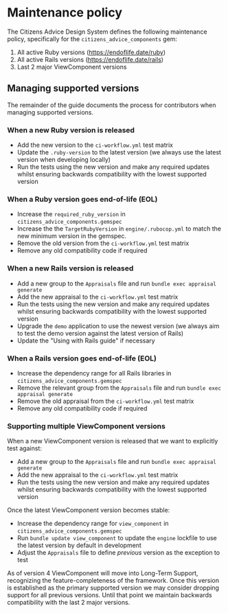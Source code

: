 # Maintenance policy

The Citizens Advice Design System defines the following maintenance policy, specifically for the `citizens_advice_components` gem:

1. All active Ruby versions (https://endoflife.date/ruby)
2. All active Rails versions (https://endoflife.date/rails)
3. Last 2 major ViewComponent versions

## Managing supported versions

The remainder of the guide documents the process for contributors when managing supported versions.

### When a new Ruby version is released

- Add the new version to the `ci-workflow.yml` test matrix
- Update the `.ruby-version` to the latest version (we always use the latest version when developing locally)
- Run the tests using the new version and make any required updates whilst ensuring backwards compatibility with the lowest supported version

### When a Ruby version goes end-of-life (EOL)

- Increase the `required_ruby_version` in `citizens_advice_components.gemspec`
- Increase the the `TargetRubyVersion` in `engine/.rubocop.yml` to match the new minimum version in the gemspec.
- Remove the old version from the `ci-workflow.yml` test matrix
- Remove any old compatibility code if required

### When a new Rails version is released

- Add a new group to the `Appraisals` file and run `bundle exec appraisal generate`
- Add the new appraisal to the `ci-workflow.yml` test matrix
- Run the tests using the new version and make any required updates whilst ensuring backwards compatibility with the lowest supported version
- Upgrade the `demo` application to use the newest version (we always aim to test the demo version against the latest version of Rails)
- Update the "Using with Rails guide" if necessary

### When a Rails version goes end-of-life (EOL)

- Increase the dependency range for all Rails libraries in `citizens_advice_components.gemspec`
- Remove the relevant group from the `Appraisals` file and run `bundle exec appraisal generate`
- Remove the old appraisal from the `ci-workflow.yml` test matrix
- Remove any old compatibility code if required

### Supporting multiple ViewComponent versions

When a new ViewComponent version is released that we want to explicitly test against:

- Add a new group to the `Appraisals` file and run `bundle exec appraisal generate`
- Add the new appraisal to the `ci-workflow.yml` test matrix
- Run the tests using the new version and make any required updates whilst ensuring backwards compatibility with the lowest supported version

Once the latest ViewComponent version becomes stable:

- Increase the dependency range for `view_component` in `citizens_advice_components.gemspec`
- Run `bundle update view_component` to update the `engine` lockfile to use the latest version by default in development
- Adjust the `Appraisals` file to define _previous_ version as the exception to test

As of version 4 ViewComponent will move into Long-Term Support, recognizing the feature-completeness of the framework. Once this version is established as the primary supported version we may consider dropping support for all previous versions. Until that point we maintain backwards compatibility with the last 2 major versions.
